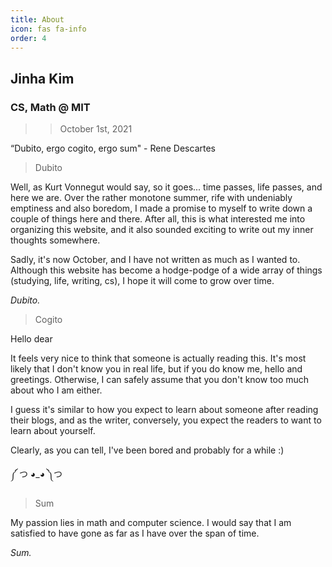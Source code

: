 ```yaml
---
title: About
icon: fas fa-info
order: 4
---
```

## Jinha Kim 

### CS, Math @ MIT 
>> October 1st, 2021 

“Dubito, ergo cogito, ergo sum" - Rene Descartes 

> Dubito

Well, as Kurt Vonnegut would say, so it goes... time passes, life passes, and here we are. Over the rather monotone summer, rife with undeniably emptiness and also boredom, I made a promise to myself to write down a couple of things here and there. After all, this is what interested me into organizing this website, and it also sounded exciting to write out my inner thoughts somewhere. 

Sadly, it's now October, and I have not written as much as I wanted to.  Although this website has become a hodge-podge of a wide array of things (studying, life, writing, cs), I hope it will come to grow over time.

*Dubito.* 

> Cogito 

Hello dear 

It feels very nice to think that someone is actually reading this. It's most likely that I don't know you in real life, but if you do know me, hello and greetings. Otherwise, I can safely assume that you don't know too much about who I am either.  

I guess it's similar to how you expect to learn about someone after reading their blogs, and as the writer, conversely, you expect the readers to want to learn about yourself. 

Clearly, as you can tell, I've been bored and probably for a while :) 

༼ つ ◕_◕ ༽つ

<!-- I was born in Masschusetts on December 31st, 2003 with one issue, that being the 13-hour time difference between Korea and America. So, I got my Korean passport (parents are korean citizen), and it says that I was born on January 1st, 2004. By all means, being born in two different years isn't the sort of thing you can see too often. I mean a typical Korean / American dual citizen would have an age difference of 1, it differs by 2 for me.  -->

> Sum 

My passion lies in math and computer science. I would say that I am satisfied to have gone as far as I have over the span of time. 

<!-- where I really was so bad that I had to sink into utter misery everytime I looked at my code. It is interesting to note that I seem to be a victim of the initial stages of the dunning-kruger effect but from right to left, not left to right. As with all things, with more time spent attempting to accept any such cognitive bias, I found myself having become quite decent in competitive programming.  --> 

<!-- $\exists{\textrm{human}} \notin \textrm{humans}$.  -->

<!-- No worries though, I am full of surprises?   -->

*Sum.* 